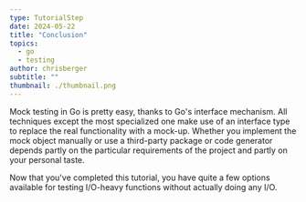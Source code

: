 ```yaml
---
type: TutorialStep
date: 2024-05-22
title: "Conclusion"
topics:
  - go
  - testing
author: chrisberger
subtitle: ""
thumbnail: ./thumbnail.png
---
```


Mock testing in Go is pretty easy, thanks to Go's interface mechanism. All techniques except the most specialized one make use of an interface type to replace the real functionality with a mock-up. Whether you implement the mock object manually or use a third-party package or code generator depends partly on the particular requirements of the project and partly on your personal taste.

Now that you've completed this tutorial, you have quite a few options available for testing I/O-heavy functions without actually doing any I/O.
